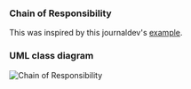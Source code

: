 ### Chain of Responsibility
This was inspired by this journaldev's [example](https://www.journaldev.com/1617/chain-of-responsibility-design-pattern-in-java).

### UML class diagram
![Chain of Responsibility](https://github.com/tramyardg/tramyardg-gof-dp/tree/master/src/main/java/com/tramyardg/dp/behavioral/chainofresponsibility/chain_of_responsibility_img.png)